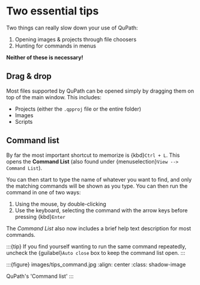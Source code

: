 # Two essential tips

Two things can really slow down your use of QuPath:

1. Opening images & projects through file choosers
2. Hunting for commands in menus

**Neither of these is necessary!**

## Drag & drop

Most files supported by QuPath can be opened simply by dragging them on top of the main window.
This includes:

- Projects (either the `.qpproj` file or the entire folder)
- Images
- Scripts

## Command list

By far the most important shortcut to memorize is {kbd}`Ctrl + L`.
This opens the **Command List** (also found under {menuselection}`View --> Command List`).

You can then start to type the name of whatever you want to find, and only the matching commands will be shown as you type.
You can then run the command in one of two ways:

1. Using the mouse, by double-clicking
2. Use the keyboard, selecting the command with the arrow keys before pressing {kbd}`Enter`

The *Command List* also now includes a brief help text description for most commands.

:::{tip}
If you find yourself wanting to run the same command repeatedly, uncheck the {guilabel}`Auto close` box to keep the command list open.
:::

:::{figure} images/tips_command.jpg
:align: center
:class: shadow-image

QuPath's 'Command list'
:::
